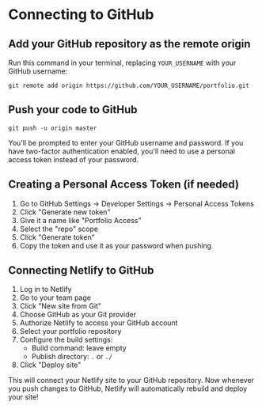# Connecting to GitHub

## Add your GitHub repository as the remote origin

Run this command in your terminal, replacing `YOUR_USERNAME` with your GitHub username:

```
git remote add origin https://github.com/YOUR_USERNAME/portfolio.git
```

## Push your code to GitHub

```
git push -u origin master
```

You'll be prompted to enter your GitHub username and password. If you have two-factor authentication enabled, you'll need to use a personal access token instead of your password.

## Creating a Personal Access Token (if needed)

1. Go to GitHub Settings → Developer Settings → Personal Access Tokens
2. Click "Generate new token"
3. Give it a name like "Portfolio Access"
4. Select the "repo" scope
5. Click "Generate token"
6. Copy the token and use it as your password when pushing

## Connecting Netlify to GitHub

1. Log in to Netlify
2. Go to your team page
3. Click "New site from Git"
4. Choose GitHub as your Git provider
5. Authorize Netlify to access your GitHub account
6. Select your portfolio repository
7. Configure the build settings:
   - Build command: leave empty
   - Publish directory: `.` or `./`
8. Click "Deploy site"

This will connect your Netlify site to your GitHub repository. Now whenever you push changes to GitHub, Netlify will automatically rebuild and deploy your site! 